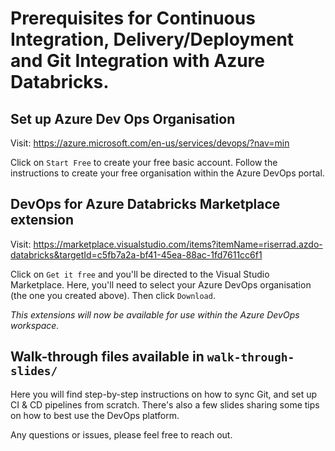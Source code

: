 # Prerequisites for Continuous Integration, Delivery/Deployment and Git Integration with Azure Databricks.

## Set up Azure Dev Ops Organisation
Visit: 
https://azure.microsoft.com/en-us/services/devops/?nav=min

Click on `Start Free` to create your free basic account. Follow the instructions to create your free organisation within the Azure DevOps portal.

## DevOps for Azure Databricks Marketplace extension
Visit:
https://marketplace.visualstudio.com/items?itemName=riserrad.azdo-databricks&targetId=c5fb7a2a-bf41-45ea-88ac-1fd7611cc6f1 

Click on `Get it free` and you'll be directed to the Visual Studio Marketplace. Here, you'll need to select your Azure DevOps organisation (the one you created above). Then click `Download`.

_This extensions will now be available for use within the Azure DevOps workspace._

## Walk-through files available in `walk-through-slides/` 
Here you will find step-by-step instructions on how to sync Git, and set up CI & CD pipelines from scratch. There's also a few slides sharing some tips on how to best use the DevOps platform.

Any questions or issues, please feel free to reach out.
